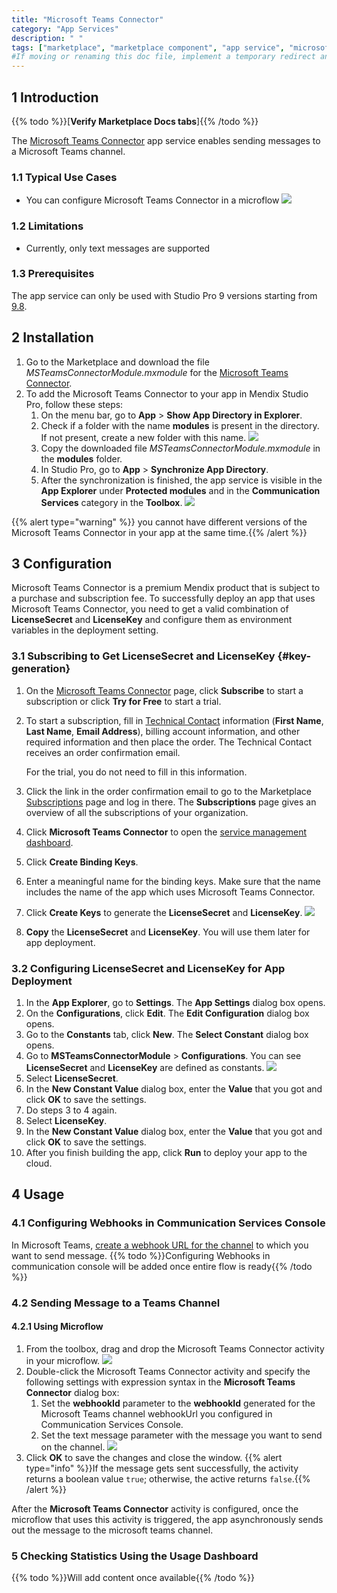 ```yaml
---
title: "Microsoft Teams Connector"
category: "App Services"
description: " "
tags: ["marketplace", "marketplace component", "app service", "microsoft", "microsoft teams", "connector"]
#If moving or renaming this doc file, implement a temporary redirect and let the respective team know they should update the URL in the product. See Mapping to Products for more details. 
---
```


## 1 Introduction

{{% todo %}}[**Verify Marketplace Docs tabs**]{{% /todo %}}

The [Microsoft Teams Connector](https://marketplace.mendix.com/link/component/118391) app service enables sending messages to a Microsoft Teams channel.


### 1.1 Typical Use Cases

*  You can configure Microsoft Teams Connector in a microflow
   ![](attachments/ms-teams-connector/use_in_microflow.png)

### 1.2 Limitations

* Currently, only text messages are supported

### 1.3 Prerequisites

The app service can only be used with Studio Pro 9 versions starting from [9.8](https://docs.mendix.com/releasenotes/studio-pro/9.8).

## 2 Installation

1. Go to the Marketplace and download the file *MSTeamsConnectorModule.mxmodule* for the [Microsoft Teams Connector](https://marketplace.mendix.com/link/component/118391).
2.  To add the Microsoft Teams Connector to your app in Mendix Studio Pro, follow these steps:
    1. On the menu bar, go to **App** > **Show App Directory in Explorer**.
    2.  Check if a folder with the name **modules** is present in the directory. If not present, create a new folder with this name.
        ![](attachments/ms-teams-connector/modules-folder-in-file-explorer.png)
    3. Copy the downloaded file *MSTeamsConnectorModule.mxmodule*  in the **modules** folder. 
    4. In Studio Pro, go to **App** > **Synchronize App Directory**.   
    5.  After the synchronization is finished, the app service is visible in the **App Explorer** under **Protected modules** and in the **Communication Services** category in the **Toolbox**. 
       ![](attachments/ms-teams-connector/connector_in_protected_module.png)

{{% alert type="warning" %}} you cannot have different versions of the Microsoft Teams Connector in your app at the same time.{{% /alert %}}

## 3 Configuration

Microsoft Teams Connector is a premium Mendix product that is subject to a purchase and subscription fee. To successfully deploy an app that uses Microsoft Teams Connector, you need to get a valid combination of **LicenseSecret** and **LicenseKey** and configure them as environment variables in the deployment setting.

### 3.1  Subscribing to Get LicenseSecret and LicenseKey {#key-generation}

1. On the [Microsoft Teams Connector](https://marketplace.mendix.com/link/component/118391) page, click **Subscribe** to start a subscription or click **Try for Free** to start a trial.
2.  To start a subscription, fill in [Technical Contact](https://docs.mendix.com/developerportal/collaborate/app-roles#technical-contact) information (**First Name**, **Last Name**, **Email Address**), billing account information, and other required information and then place the order. The Technical Contact receives an order confirmation email. 

    For the trial, you do not need to fill in this information.

3. Click the link in the order confirmation email to go to the Marketplace [Subscriptions](/appstore/general/app-store-overview#subscriptions) page and log in there. The **Subscriptions** page gives an overview of all the subscriptions of your organization.
4. Click **Microsoft Teams Connector** to open the [service management dashboard](/appstore/general/app-store-overview#service-management-dashboard).
5. Click **Create Binding Keys**.
6. Enter a meaningful name for the binding keys. Make sure that the name includes the name of the app which uses Microsoft Teams Connector.

7.  Click **Create Keys** to generate the **LicenseSecret** and **LicenseKey**. 
    ![](attachments/ms-teams-connector/binding-key-generation.png)

8. **Copy** the **LicenseSecret** and **LicenseKey**. You will use them later for app deployment.


### 3.2 Configuring LicenseSecret and LicenseKey for App Deployment

1.  In the **App Explorer**, go to **Settings**. The **App Settings** dialog box opens. 
2.  On the **Configurations**, click **Edit**. The **Edit Configuration** dialog box opens.
3.  Go to the **Constants** tab, click **New**. The **Select Constant** dialog box opens.
4.  Go to **MSTeamsConnectorModule** > **Configurations**. You can see **LicenseSecret** and **LicenseKey** are defined as constants. 
    ![](attachments/ms-teams-connector/configuring-license-keys.png)
5.  Select **LicenseSecret**.
5.  In the **New Constant Value** dialog box, enter the **Value** that you got and click **OK** to save the settings.
7.  Do steps 3 to 4 again.
7.  Select **LicenseKey**.
7.  In the **New Constant Value** dialog box, enter the **Value** that you got and click **OK** to save the settings.
8. After you finish building the app, click **Run** to deploy your app to the cloud.

## 4 Usage

### 4.1 Configuring Webhooks in Communication Services Console 
 In Microsoft Teams, [create a webhook URL for the channel](https://docs.servicenow.com/bundle/quebec-it-service-management/page/product/site-reliability-ops/task/create-webhook-url-channel-ms-teams.html) to which you want to send message.
{{% todo %}}Configuring Webhooks in communication console will be added once entire flow is ready{{% /todo %}}

### 4.2 Sending Message to a Teams Channel

#### 4.2.1 Using Microflow

1.  From the toolbox, drag and drop the Microsoft Teams Connector activity in your microflow. 
    ![](attachments/ms-teams-connector/connector_in_microflow.png)     
2.  Double-click the Microsoft Teams Connector activity and specify the following settings with expression syntax in the **Microsoft Teams Connector** dialog box:
    1.  Set the **webhookId** parameter to the **webhookId** generated for the Microsoft Teams channel webhookUrl you configured in Communication Services Console.
    2.  Set the text message parameter with the message you want to send on the channel.
        ![](attachments/ms-teams-connector/microflow_configure_parameters.png)
3. Click **OK** to save the changes and close the window.
   {{% alert type="info" %}}If the message gets sent successfully, the activity returns a boolean value `true`; otherwise, the active returns `false`.{{% /alert %}}

After the **Microsoft Teams Connector** activity is configured, once the microflow that uses this activity is triggered, the app asynchronously sends out the message to the microsoft teams channel.

### 5 Checking Statistics Using the Usage Dashboard
{{% todo %}}Will add content once  available{{% /todo %}}
